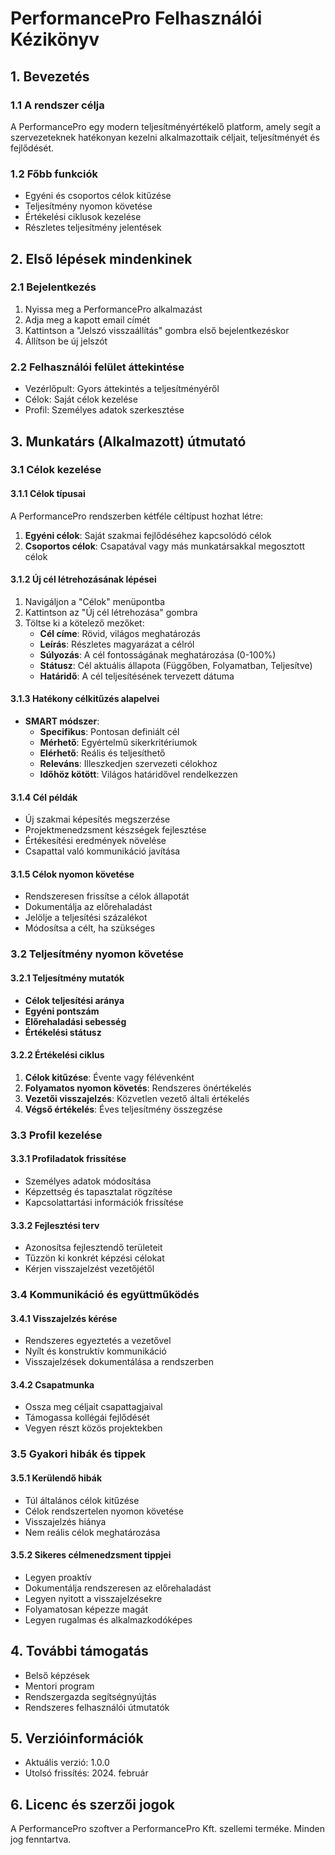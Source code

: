 # PerformancePro Felhasználói Kézikönyv

## 1. Bevezetés

### 1.1 A rendszer célja
A PerformancePro egy modern teljesítményértékelő platform, amely segít a szervezeteknek hatékonyan kezelni alkalmazottaik céljait, teljesítményét és fejlődését.

### 1.2 Főbb funkciók
- Egyéni és csoportos célok kitűzése
- Teljesítmény nyomon követése
- Értékelési ciklusok kezelése
- Részletes teljesítmény jelentések

## 2. Első lépések mindenkinek

### 2.1 Bejelentkezés
1. Nyissa meg a PerformancePro alkalmazást
2. Adja meg a kapott email címét
3. Kattintson a "Jelszó visszaállítás" gombra első bejelentkezéskor
4. Állítson be új jelszót

### 2.2 Felhasználói felület áttekintése
- Vezérlőpult: Gyors áttekintés a teljesítményéről
- Célok: Saját célok kezelése
- Profil: Személyes adatok szerkesztése

## 3. Munkatárs (Alkalmazott) útmutató

### 3.1 Célok kezelése
#### 3.1.1 Célok típusai
A PerformancePro rendszerben kétféle céltípust hozhat létre:
1. **Egyéni célok**: Saját szakmai fejlődéséhez kapcsolódó célok
2. **Csoportos célok**: Csapatával vagy más munkatársakkal megosztott célok

#### 3.1.2 Új cél létrehozásának lépései
1. Navigáljon a "Célok" menüpontba
2. Kattintson az "Új cél létrehozása" gombra
3. Töltse ki a kötelező mezőket:
   - **Cél címe**: Rövid, világos meghatározás
   - **Leírás**: Részletes magyarázat a célról
   - **Súlyozás**: A cél fontosságának meghatározása (0-100%)
   - **Státusz**: Cél aktuális állapota (Függőben, Folyamatban, Teljesítve)
   - **Határidő**: A cél teljesítésének tervezett dátuma

#### 3.1.3 Hatékony célkitűzés alapelvei
- **SMART módszer**:
  - **Specifikus**: Pontosan definiált cél
  - **Mérhető**: Egyértelmű sikerkritériumok
  - **Elérhető**: Reális és teljesíthető
  - **Releváns**: Illeszkedjen szervezeti célokhoz
  - **Időhöz kötött**: Világos határidővel rendelkezzen

#### 3.1.4 Cél példák
- Új szakmai képesítés megszerzése
- Projektmenedzsment készségek fejlesztése
- Értékesítési eredmények növelése
- Csapattal való kommunikáció javítása

#### 3.1.5 Célok nyomon követése
- Rendszeresen frissítse a célok állapotát
- Dokumentálja az előrehaladást
- Jelölje a teljesítési százalékot
- Módosítsa a célt, ha szükséges

### 3.2 Teljesítmény nyomon követése
#### 3.2.1 Teljesítmény mutatók
- **Célok teljesítési aránya**
- **Egyéni pontszám**
- **Előrehaladási sebesség**
- **Értékelési státusz**

#### 3.2.2 Értékelési ciklus
1. **Célok kitűzése**: Évente vagy félévenként
2. **Folyamatos nyomon követés**: Rendszeres önértékelés
3. **Vezetői visszajelzés**: Közvetlen vezető általi értékelés
4. **Végső értékelés**: Éves teljesítmény összegzése

### 3.3 Profil kezelése
#### 3.3.1 Profiladatok frissítése
- Személyes adatok módosítása
- Képzettség és tapasztalat rögzítése
- Kapcsolattartási információk frissítése

#### 3.3.2 Fejlesztési terv
- Azonosítsa fejlesztendő területeit
- Tűzzön ki konkrét képzési célokat
- Kérjen visszajelzést vezetőjétől

### 3.4 Kommunikáció és együttműködés
#### 3.4.1 Visszajelzés kérése
- Rendszeres egyeztetés a vezetővel
- Nyílt és konstruktív kommunikáció
- Visszajelzések dokumentálása a rendszerben

#### 3.4.2 Csapatmunka
- Ossza meg céljait csapattagjaival
- Támogassa kollégái fejlődését
- Vegyen részt közös projektekben

### 3.5 Gyakori hibák és tippek
#### 3.5.1 Kerülendő hibák
- Túl általános célok kitűzése
- Célok rendszertelen nyomon követése
- Visszajelzés hiánya
- Nem reális célok meghatározása

#### 3.5.2 Sikeres célmenedzsment tippjei
- Legyen proaktív
- Dokumentálja rendszeresen az előrehaladást
- Legyen nyitott a visszajelzésekre
- Folyamatosan képezze magát
- Legyen rugalmas és alkalmazkodóképes

## 4. További támogatás
- Belső képzések
- Mentori program
- Rendszergazda segítségnyújtás
- Rendszeres felhasználói útmutatók

## 5. Verzióinformációk
- Aktuális verzió: 1.0.0
- Utolsó frissítés: 2024. február

## 6. Licenc és szerzői jogok
A PerformancePro szoftver a PerformancePro Kft. szellemi terméke. Minden jog fenntartva.
